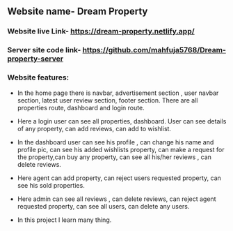 ## Website name- Dream Property

### Website live Link- https://dream-property.netlify.app/
### Server site code link- https://github.com/mahfuja5768/Dream-property-server

### Website features:

- In the home page there is navbar, advertisement section , user navbar section, latest user review section, footer section. There are all properties route, dashboard and login route.

- Here a login user can see all properties, dashboard. User can see details of any property, can add reviews, can add to wishlist.

- In the dashboard user can see his profile , can change his name and profile pic, can see his added wishlists property, can make a request for the property,can buy any property, can see all his/her reviews , can delete reviews.

- Here agent can add property, can reject users requested property, can see his sold properties.

- Here admin can see all reviews , can delete reviews, can reject agent requested property, can see all users, can delete any users.

- In this project I learn many thing.
